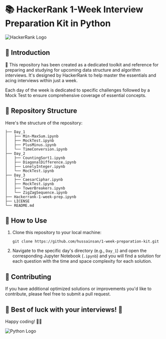 # 📚 HackerRank 1-Week Interview Preparation Kit in Python

![HackerRank Logo](https://www.hackerrank.com/wp-content/uploads/2018/08/hackerrank_logo.png)

## 📖 Introduction

📘 This repository has been created as a dedicated toolkit and reference for preparing and studying for upcoming data structure and algorithm interviews. It's designed by HackerRank to help master the essentials and acing interviews within just a week.

Each day of the week is dedicated to specific challenges followed by a Mock Test to ensure comprehensive coverage of essential concepts.

## 📂 Repository Structure

Here's the structure of the repository:

```
├── Day_1
│   ├── Min-MaxSum.ipynb
│   ├── MockTest.ipynb
│   ├── PlusMinus.ipynb
│   └── TimeConversion.ipynb
├── Day_2
│   ├── CountingSort1.ipynb
│   ├── DiagonalDifference.ipynb
│   ├── LonelyInteger.ipynb
│   └── MockTest.ipynb
├── Day_3
│   ├── CaesarCiphar.ipynb
│   ├── MockTest.ipynb
│   ├── TowerBreakers.ipynb
│   └── ZigZagSequence.ipynb
├── Hackerrank-1-week-prep.ipynb
├── LICENSE
└── README.md
```



## 🚀 How to Use

1. Clone this repository to your local machine:
   ```
   git clone https://github.com/hussainsan/1-week-preparation-kit.git
   ```

2. Navigate to the specific day's directory (e.g., `Day_1`) and open the corresponding Jupyter Notebook (`.ipynb`) and you will find a solution for each question with the time and space complexity for each solution.


## 🤝 Contributing

If you have additional optimized solutions or improvements you'd like to contribute, please feel free to submit a pull request.

## 🚀 **Best of luck with your interviews!** 🚀
Happy coding! 🎉🐍

![Python Logo](https://www.python.org/static/community_logos/python-logo-generic.svg)